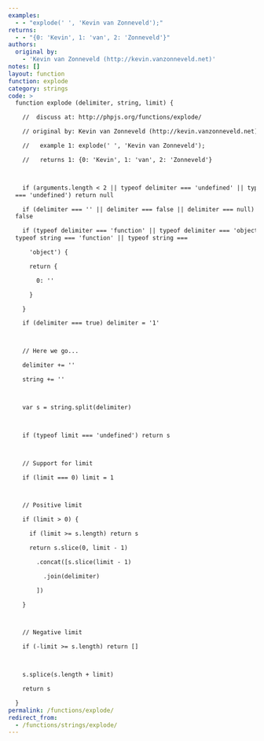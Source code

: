 ```yaml
---
examples:
  - - "explode(' ', 'Kevin van Zonneveld');"
returns:
  - - "{0: 'Kevin', 1: 'van', 2: 'Zonneveld'}"
authors:
  original by:
    - 'Kevin van Zonneveld (http://kevin.vanzonneveld.net)'
notes: []
layout: function
function: explode
category: strings
code: >
  function explode (delimiter, string, limit) {

    //  discuss at: http://phpjs.org/functions/explode/

    // original by: Kevin van Zonneveld (http://kevin.vanzonneveld.net)

    //   example 1: explode(' ', 'Kevin van Zonneveld');

    //   returns 1: {0: 'Kevin', 1: 'van', 2: 'Zonneveld'}



    if (arguments.length < 2 || typeof delimiter === 'undefined' || typeof string
  === 'undefined') return null

    if (delimiter === '' || delimiter === false || delimiter === null) return
  false

    if (typeof delimiter === 'function' || typeof delimiter === 'object' ||
  typeof string === 'function' || typeof string ===

      'object') {

      return {

        0: ''

      }

    }

    if (delimiter === true) delimiter = '1'



    // Here we go...

    delimiter += ''

    string += ''



    var s = string.split(delimiter)



    if (typeof limit === 'undefined') return s



    // Support for limit

    if (limit === 0) limit = 1



    // Positive limit

    if (limit > 0) {

      if (limit >= s.length) return s

      return s.slice(0, limit - 1)

        .concat([s.slice(limit - 1)

          .join(delimiter)

        ])

    }



    // Negative limit

    if (-limit >= s.length) return []



    s.splice(s.length + limit)

    return s

  }
permalink: /functions/explode/
redirect_from:
  - /functions/strings/explode/
---
```


<!-- WARNING! This file is auto generated by `npm run web:inject`, do not edit by hand -->
